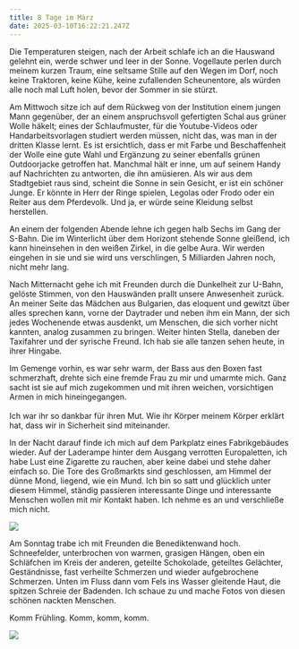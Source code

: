 ```yaml
---
title: 8 Tage im März
date: 2025-03-10T16:22:21.247Z
---
```

Die Temperaturen steigen, nach der Arbeit schlafe ich an die Hauswand gelehnt ein, werde schwer und leer in der Sonne. Vogellaute perlen durch meinem kurzen Traum, eine seltsame Stille auf den Wegen im Dorf, noch keine Traktoren, keine Kühe, keine zufallenden Scheunentore, als würden alle noch mal Luft holen, bevor der Sommer in sie stürzt.

Am Mittwoch sitze ich auf dem Rückweg von der Institution einem jungen Mann gegenüber, der an einem anspruchsvoll gefertigten Schal aus grüner Wolle häkelt; eines der Schlaufmuster, für die Youtube-Videos oder Handarbeitsvorlagen studiert werden müssen, nicht das, was man in der dritten Klasse lernt. Es ist ersichtlich, dass er mit Farbe und Beschaffenheit der Wolle eine gute Wahl und Ergänzung zu seiner ebenfalls grünen Outdoorjacke getroffen hat. Manchmal hält er inne, um auf seinem Handy auf Nachrichten zu antworten, die ihn amüsieren. Als wir aus dem Stadtgebiet raus sind, scheint die Sonne in sein Gesicht, er ist ein schöner Junge. Er könnte in Herr der Ringe spielen, Legolas oder Frodo oder ein Reiter aus dem Pferdevolk. Und ja, er würde seine Kleidung selbst herstellen.

An einem der folgenden Abende lehne ich gegen halb Sechs im Gang der S-Bahn. Die im Winterlicht über dem Horizont stehende Sonne gleißend, ich kann hineinsehen in den weißen Zirkel, in die gelbe Aura. Wir werden eingehen in sie und sie wird uns verschlingen, 5 Milliarden Jahren noch, nicht mehr lang.

Nach Mitternacht gehe ich mit Freunden durch die Dunkelheit zur U-Bahn, gelöste Stimmen, von den Hauswänden prallt unsere Anwesenheit zurück. An meiner Seite das Mädchen aus Bulgarien, das eloquent und gewitzt über alles sprechen kann, vorne der Daytrader und neben ihm ein Mann, der sich jedes Wochenende etwas ausdenkt, um Menschen, die sich vorher nicht kannten, analog zusammen zu bringen. Weiter hinten Stella, daneben der Taxifahrer und der syrische Freund. Ich hab sie alle tanzen sehen heute, in ihrer Hingabe. 

Im Gemenge vorhin, es war sehr warm, der Bass aus den Boxen fast schmerzhaft, drehte sich eine fremde Frau zu mir und umarmte mich. Ganz sacht ist sie auf mich zugekommen und mit ihren weichen, vorsichtigen Armen in mich hineingegangen.\
\
Ich war ihr so dankbar für ihren Mut. Wie ihr Körper meinem Körper erklärt hat, dass wir in Sicherheit sind miteinander.

In der Nacht darauf finde ich mich auf dem Parkplatz eines Fabrikgebäudes wieder. Auf der Laderampe hinter dem Ausgang verrotten Europaletten, ich habe Lust eine Zigarette zu rauchen, aber keine dabei und stehe daher einfach so. Die Tore des Großmarkts sind geschlossen, am Himmel der dünne Mond, liegend, wie ein Mund. Ich bin so satt und glücklich unter diesem Himmel, ständig passieren interessante Dinge und interessante Menschen wollen mit mir Kontakt haben. Ich nehme es an und verschließe mich nicht.

![](/uploads/8-tage-im-märz-1.jpg)

Am Sonntag trabe ich mit Freunden die Benediktenwand hoch. Schneefelder, unterbrochen von warmen, grasigen Hängen, oben ein Schläfchen im Kreis der anderen, geteilte Schokolade, geteiltes Gelächter, Geständnisse, fast verheilte Schmerzen und wieder aufgebrochene Schmerzen. Unten im Fluss dann vom Fels ins Wasser gleitende Haut, die spitzen Schreie der Badenden. Ich schaue zu und mache Fotos von diesen schönen nackten Menschen.

Komm Frühling. Komm, komm, komm.

![](/uploads/hände.jpg)
